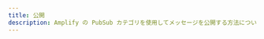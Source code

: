 ```yaml
---
title: 公開
description: Amplify の PubSub カテゴリを使用してメッセージを公開する方法について詳しくはこちら
---
```


<inline-fragment platform="js" src="~/lib/pubsub/fragments/js/publish.md"></inline-fragment>
